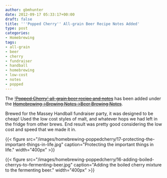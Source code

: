 ```yaml
---
author: gbmhunter
date: 2012-09-17 05:33:17+00:00
draft: false
title: '''Popped Cherry'' All-grain Beer Recipe Notes Added'
type: post
categories:
- Homebrewing
tags:
- all-grain
- beer
- cherry
- fundraiser
- handball
- homebrewing
- low-cost
- notes
- popped
---
```


The ~~['Popped Cherry' all-grain beer recipe and notes](/homebrewing/brewing-notes/popped-cherry)~~ has been added under the ~~[Homebrewing->Brewing Notes->Beer Brewing Notes](/homebrewing/brewing-notes/index-of-brewing-notes)~~.

Brewed for the Massey Handball fundraiser party, it was designed to be cheap! Used the low cost styles of malt, and whatever hops we had left in the fridge from other brews. End result was pretty good considering the low cost and speed that we made it in.

{{< figure src="/images/homebrewing-poppedcherry/17-protecting-the-important-things-in-life.jpg" caption="Protecting the important things in life."  width="400px" >}}

{{< figure src="/images/homebrewing-poppedcherry/16-adding-boiled-cherrys-to-fermenting-beer.jpg" caption="Adding the boiled cherry mixture to the fermenting beer."  width="400px" >}}
